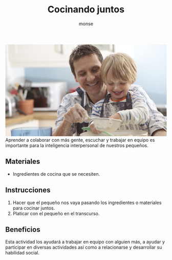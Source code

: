 ﻿---
layout: post
title:  "Cocinando juntos"
tags: [interpersonal]
categories: [ninos, actividad]
author: monse
image: /assets/posts/2020-08-03-cocina.jpeg
hidden: true
---
![Actividad de cocina](/assets/posts/2020-08-03-cocina.jpeg)<br/>
Aprender a colaborar con más gente, escuchar y trabajar en equipo es importante para la inteligencia interpersonal de nuestros pequeños. 

## Materiales 
- Ingredientes de cocina que se necesiten.

## Instrucciones
1. Hacer que el pequeño nos vaya pasando los ingredientes o materiales para cocinar juntos.
2. Platicar con el pequeño en el transcurso. 

## Beneficios
Esta actividad los ayudará a trabajar en equipo con alguien más, a ayudar y participar en diversas actividades así como a relacionarse y desarrollar su habilidad social.